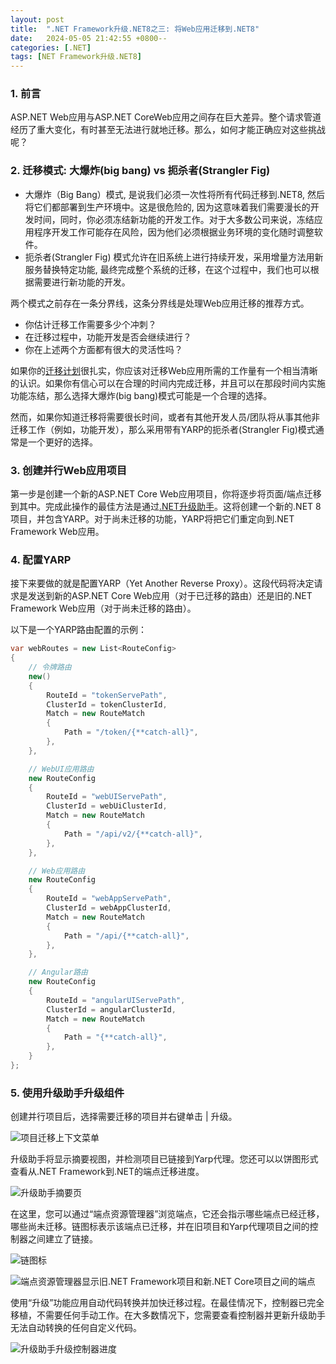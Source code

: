 ```yaml
---
layout: post
title:  ".NET Framework升级.NET8之三: 将Web应用迁移到.NET8"
date:   2024-05-05 21:42:55 +0800--
categories: [.NET]
tags: [NET Framework升级.NET8]  
---
```


### 1. 前言

ASP.NET Web应用与ASP.NET CoreWeb应用之间存在巨大差异。整个请求管道经历了重大变化，有时甚至无法进行就地迁移。那么，如何才能正确应对这些挑战呢？

### 2. 迁移模式: 大爆炸(big bang) vs 扼杀者(Strangler Fig)

- 大爆炸（Big Bang）模式, 是说我们必须一次性将所有代码迁移到.NET8, 然后将它们都部署到生产环境中。这是很危险的, 因为这意味着我们需要漫长的开发时间，同时，你必须冻结新功能的开发工作。对于大多数公司来说，冻结应用程序开发工作可能存在风险，因为他们必须根据业务环境的变化随时调整软件。
- 扼杀者(Strangler Fig) 模式允许在旧系统上进行持续开发，采用增量方法用新服务替换特定功能, 最终完成整个系统的迁移，在这个过程中，我们也可以根据需要进行新功能的开发。

两个模式之前存在一条分界线，这条分界线是处理Web应用迁移的推荐方式。

- 你估计迁移工作需要多少个冲刺？
- 在迁移过程中，功能开发是否会继续进行？
- 你在上述两个方面都有很大的灵活性吗？

如果你的[迁移计划](/_posts/2024-04-12-PreparetoUpgradeToNET8.md)很扎实，你应该对迁移Web应用所需的工作量有一个相当清晰的认识。如果你有信心可以在合理的时间内完成迁移，并且可以在那段时间内实施功能冻结，那么选择大爆炸(big bang)模式可能是一个合理的选择。

然而，如果你知道迁移将需要很长时间，或者有其他开发人员/团队将从事其他非迁移工作（例如，功能开发），那么采用带有YARP的扼杀者(Strangler Fig)模式通常是一个更好的选择。

### 3. 创建并行Web应用项目

第一步是创建一个新的ASP.NET Core Web应用项目，你将逐步将页面/端点迁移到其中。完成此操作的最佳方法是通过[.NET升级助手](https://dotnet.microsoft.com/en-us/platform/upgrade-assistant)。这将创建一个新的.NET 8项目，并包含YARP。对于尚未迁移的功能，YARP将把它们重定向到.NET Framework Web应用。

### 4. 配置YARP

接下来要做的就是配置YARP（Yet Another Reverse Proxy）。这段代码将决定请求是发送到新的ASP.NET Core Web应用（对于已迁移的路由）还是旧的.NET Framework Web应用（对于尚未迁移的路由）。

以下是一个YARP路由配置的示例：

```csharp
var webRoutes = new List<RouteConfig>
{
    // 令牌路由
    new()
    {
        RouteId = "tokenServePath",
        ClusterId = tokenClusterId,
        Match = new RouteMatch
        {
            Path = "/token/{**catch-all}",
        },
    },

    // WebUI应用路由
    new RouteConfig
    {
        RouteId = "webUIServePath",
        ClusterId = webUiClusterId,
        Match = new RouteMatch
        {
            Path = "/api/v2/{**catch-all}",
        },
    },

    // Web应用路由
    new RouteConfig
    {
        RouteId = "webAppServePath",
        ClusterId = webAppClusterId,
        Match = new RouteMatch
        {
            Path = "/api/{**catch-all}",
        },
    },

    // Angular路由
    new RouteConfig
    {
        RouteId = "angularUIServePath",
        ClusterId = angularClusterId,
        Match = new RouteMatch
        {
            Path = "{**catch-all}",
        },
    }
};
```

### 5. 使用升级助手升级组件

创建并行项目后，选择需要迁移的项目并右键单击 | 升级。

![项目迁移上下文菜单](https://github.com/SSWConsulting/SSW.Rules.Content/assets/3699937/3303daaf-0dea-4b34-9f59-53fd55acf2ef?wt.mc_id=MVP_324329)

升级助手将显示摘要视图，并检测项目已链接到Yarp代理。您还可以以饼图形式查看从.NET Framework到.NET的端点迁移进度。

![升级助手摘要页](https://github.com/SSWConsulting/SSW.Rules.Content/assets/3699937/8564c9a7-b3a7-4b40-b002-be9c6fabcb16)

在这里，您可以通过“端点资源管理器”浏览端点，它还会指示哪些端点已经迁移，哪些尚未迁移。链图标表示该端点已迁移，并在旧项目和Yarp代理项目之间的控制器之间建立了链接。

![链图标](https://github.com/SSWConsulting/SSW.Rules.Content/assets/3699937/d89d7150-e0b3-4947-abeb-0e1f865ab6f8)

![端点资源管理器显示旧.NET Framework项目和新.NET Core项目之间的端点](https://github.com/SSWConsulting/SSW.Rules.Content/assets/3699937/15377711-45a9-41dd-88b5-c555b64e6a87)

使用“升级”功能应用自动代码转换并加快迁移过程。在最佳情况下，控制器已完全移植，不需要任何手动工作。在大多数情况下，您需要查看控制器并更新升级助手无法自动转换的任何自定义代码。

![升级助手升级控制器进度](https://github.com/SSWConsulting/SSW.Rules.Content/assets/3699937/51fab5b1-eed3-48b9-8bd3-5a611e568b20)